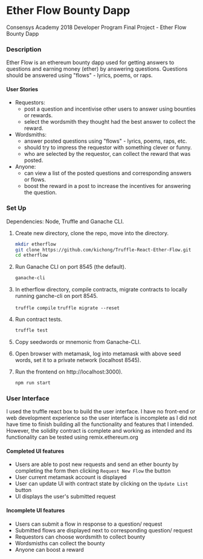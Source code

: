 # Ether Flow Bounty Dapp
Consensys Academy 2018 Developer Program Final Project - Ether Flow Bounty Dapp

### Description
Ether Flow is an ethereum bounty dapp used for getting answers to questions and earning money (ether) by answering questions.
Questions should be answered using "flows" - lyrics, poems, or raps. 

#### User Stories
* Requestors:
  * post a question and incentivise other users to answer using bounties or rewards.
  * select the wordsmith they thought had the best answer to collect the reward.
* Wordsmiths:
  * answer posted questions using "flows" - lyrics, poems, raps, etc.
  * should try to impress the requestor with something clever or funny.
  * who are selected by the requestor, can collect the reward that was posted.
* Anyone:
  * can view a list of the posted questions and corresponding answers or flows.
  * boost the reward in a post to increase the incentives for answering the question.
  
### Set Up
Dependencies: Node, Truffle and Ganache CLI.

1. Create new directory, clone the repo, move into the directory.

	```sh
   mkdir etherflow
   git clone https://github.com/kichong/Truffle-React-Ether-Flow.git
   cd etherflow
    ```

2. Run Ganache CLI on port 8545 (the default).

	```sh
	ganache-cli
    ```

3. In etherflow directory, compile contracts, migrate contracts to locally running ganche-cli on port 8545.

	
	`truffle compile`
  `truffle migrate --reset`
 
    
4.  Run contract tests.

	```sh
	truffle test
    ```

5. Copy seedwords or mnemonic from Ganache-CLI.

6. Open browser with metamask, log into metamask with above seed words, set it to a private network (localhost 8545).

7. Run the frontend on http://localhost:3000).

	```sh
	npm run start
    ```
    
 ### User Interface
 I used the truffle react box to build the user interface. I have no front-end or web development experience so the user interface is incomplete as I did not have time to finish building all the functionality and features that I intended. However, the solidity contract is complete and working as intended and its functionality can be tested using remix.ethereum.org
 #### Completed UI features
 * Users are able to post new requests and send an ether bounty by completing the form then clicking `Request New Flow` the button
 * User current metamask account is displayed
 * User can update UI with contract state by clicking on the `Update List` button
 * UI displays the user's submitted request
 #### Incomplete UI features
 * Users can submit a flow in response to a question/ request
 * Submitted flows are displayed next to corresponding question/ request
 * Requestors can choose wordsmith to collect bounty
 * Wordsmisths can collect the bounty
 * Anyone can boost a reward
